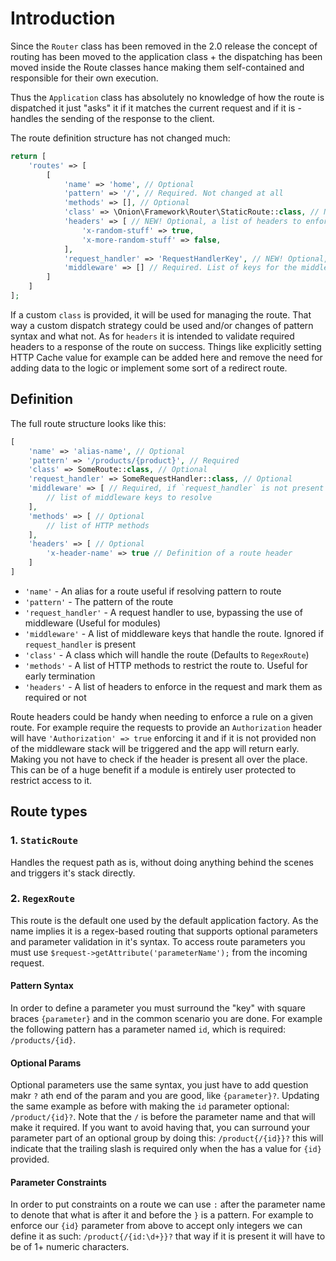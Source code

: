 # Introduction

Since the `Router` class has been removed in the 2.0 release the concept of routing
has been moved to the application class + the dispatching has been moved inside the
Route classes hance making them self-contained and responsible for their own execution.

Thus the `Application` class has absolutely no knowledge of how the route is dispatched
it just "asks" it if it matches the current request and if it is - handles the sending
of the response to the client.

The route definition structure has not changed much:

```php
return [
    'routes' => [
        [
            'name' => 'home', // Optional
            'pattern' => '/', // Required. Not changed at all
            'methods' => [], // Optional
            'class' => \Onion\Framework\Router\StaticRoute::class, // New! Optional, what class to use when building the route
            'headers' => [ // NEW! Optional, a list of headers to enforce to the route's response
                'x-random-stuff' => true,
                'x-more-random-stuff' => false,
            ],
            'request_handler' => 'RequestHandlerKey', // NEW! Optional, instance to directly attach to the route
            'middleware' => [] // Required. List of keys for the middleware of the route, omitted if `request_handler` is present
        ]
    ]
];
```

If a custom `class` is provided, it will be used for managing the route. That way a custom dispatch strategy could be used
and/or changes of pattern syntax and what not. As for `headers` it is intended to validate required headers to a response of the route
on success. Things like explicitly setting HTTP Cache value for example can be added here and remove the need for adding
data to the logic or implement some sort of a redirect route.

## Definition

The full route structure looks like this:

```php
[
    'name' => 'alias-name', // Optional
    'pattern' => '/products/{product}', // Required
    'class' => SomeRoute::class, // Optional
    'request_handler' => SomeRequestHandler::class, // Optional
    'middleware' => [ // Required, if `request_handler` is not present
        // list of middleware keys to resolve
    ],
    'methods' => [ // Optional
        // list of HTTP methods
    ],
    'headers' => [ // Optional
        'x-header-name' => true // Definition of a route header
    ]
]
```

- `'name'` - An alias for a route useful if resolving pattern to route
- `'pattern'` - The pattern of the route
- `'request_handler'` - A request handler to use, bypassing the use of middleware (Useful for modules)
- `'middleware'` - A list of middleware keys that handle the route. Ignored if `request_handler` is present
- `'class'` - A class which will handle the route (Defaults to `RegexRoute`)
- `'methods'` - A list of HTTP methods to restrict the route to. Useful for early termination
- `'headers'` - A list of headers to enforce in the request and mark them as required or not

Route headers could be handy when needing to enforce a rule on a given route.
For example require the requests to provide an `Authorization` header will
have `'Authorization' => true` enforcing it and if it is not provided non of the
middleware stack will be triggered and the app will return early. Making you
not have to check if the header is present all over the place. This can be of a
huge benefit if a module is entirely user protected to restrict access to it.

## Route types

### 1. `StaticRoute`

Handles the request path as is, without doing anything behind the scenes and triggers it's stack directly.

### 2. `RegexRoute`

This route is the default one used by the default application factory.
As the name implies it is a regex-based routing that supports optional
parameters and parameter validation in it's syntax. To access route
parameters you must use `$request->getAttribute('parameterName');` from
the incoming request.

#### Pattern Syntax

In order to define a parameter you must surround the "key" with square
braces `{parameter}` and in the common scenario you are done. For example the
following pattern has a parameter named `id`, which is required: `/products/{id}`.

#### Optional Params

Optional parameters use the same syntax, you just have to add question makr
`?` ath end of the param and you are good, like `{parameter}?`.
Updating the same example as before with making the `id` parameter optional:
`/product/{id}?`. Note that the `/` is before the parameter name and that will
make it required. If you want to avoid having that, you can surround your parameter
part of an optional group by doing this: `/product{/{id}}?` this will
indicate that the trailing slash is required only when the has a value
for `{id}` provided.

#### Parameter Constraints

In order to put constraints on a route we can use `:` after the parameter
name to denote that what is after it and before the `}` is a pattern.
For example to enforce our `{id}` parameter from above to accept only integers
we can define it as such: `/product{/{id:\d+}}?` that way if it is present
it will have to be of 1+ numeric characters.
